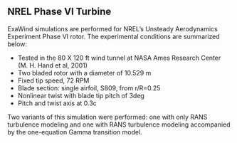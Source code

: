 <!-- This file is automatically compiled into the website. Begin headings with ## (or lower), not #, to avoid breaking the website heading hierarchy. -->

## NREL Phase VI Turbine

ExaWind simulations are performed for NREL’s Unsteady Aerodynamics Experiment Phase VI rotor. The experimental conditions are summarized below:

- Tested in the 80 X 120 ft wind tunnel at NASA Ames Research Center (M. H. Hand et al, 2001)
- Two bladed rotor with a diameter of 10.529 m 
- Fixed tip speed, 72 RPM
- Blade section: single airfoil, S809, from r/R=0.25 
- Nonlinear twist with blade tip pitch of 3deg
- Pitch and twist axis at 0.3c

Two variants of this simulation were performed: one with only RANS turbulence modeling and one with RANS turbulence modeling accompanied by the one-equation Gamma transition model.